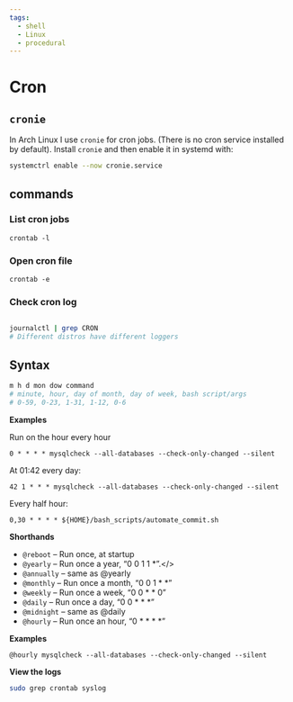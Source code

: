 ```yaml
---
tags:
  - shell
  - Linux
  - procedural
---
```


# Cron

## `cronie`

In Arch Linux I use `cronie` for cron jobs. (There is no cron service installed
by default). Install `cronie` and then enable it in systemd with:

```bash
systemctrl enable --now cronie.service
```

## commands

### List cron jobs

```
crontab -l
```

### Open cron file

```
crontab -e
```

### Check cron log

```bash

journalctl | grep CRON
# Different distros have different loggers
```

## Syntax

```bash
m h d mon dow command
# minute, hour, day of month, day of week, bash script/args
# 0-59, 0-23, 1-31, 1-12, 0-6
```

**Examples**

Run on the hour every hour

```
0 * * * * mysqlcheck --all-databases --check-only-changed --silent
```

At 01:42 every day:

```
42 1 * * * mysqlcheck --all-databases --check-only-changed --silent
```

Every half hour:

```
0,30 * * * * ${HOME}/bash_scripts/automate_commit.sh

```

**Shorthands**

- `@reboot` – Run once, at startup
- `@yearly` – Run once a year, “0 0 1 1 \*”.\</>
- `@annually` – same as @yearly
- `@monthly` – Run once a month, “0 0 1 \* \*”
- `@weekly` – Run once a week, “0 0 \* \* 0”
- `@daily` – Run once a day, “0 0 \* \* \*”
- `@midnight` – same as @daily
- `@hourly` – Run once an hour, “0 \* \* \* \*”

**Examples**

```
@hourly mysqlcheck --all-databases --check-only-changed --silent

```

**View the logs**

```bash
sudo grep crontab syslog

```
